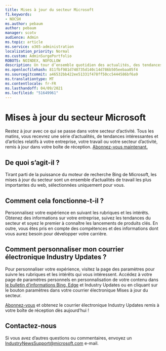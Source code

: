```yaml
---
title: Mises à jour du secteur Microsoft
f1.keywords:
- NOCSH
ms.author: pebaum
author: pebaum
manager: scotv
audience: Admin
ms.topic: article
ms.service: o365-administration
localization_priority: Normal
ms.custom: AdminSurgePortfolio
ROBOTS: NOINDEX, NOFOLLOW
description: Un tour d’ensemble quotidien des actualités, des tendances et des articles relatifs à votre entreprise, votre travail ou votre secteur sont remis à jour dans votre boîte de réception.
ms.openlocfilehash: 811fbf981d740735d140c14d786b505eebaa05f4
ms.sourcegitcommit: a46532bb422ee51331f478ff50cc5444586bf6a9
ms.translationtype: MT
ms.contentlocale: fr-FR
ms.lasthandoff: 04/09/2021
ms.locfileid: "51649961"
---
```

# <a name="microsoft-industry-updates"></a>Mises à jour du secteur Microsoft

Restez à jour avec ce qui se passe dans votre secteur d’activité. Tous les matins, vous recevrez une série d’actualités, de tendances intéressantes et d’articles relatifs à votre entreprise, votre travail ou votre secteur d’activité, remis à jour dans votre boîte de réception. [Abonnez-vous maintenant.](https://www.bing.com/news/professional?pn=setting&mkt=en-us&asnl=1&form)

## <a name="what-is-it"></a>De quoi s’agit-il ?

Tirant parti de la puissance du moteur de recherche Bing de Microsoft, les mises à jour du secteur sont un ensemble d’actualités de travail les plus importantes du web, sélectionnées uniquement pour vous.

## <a name="how-does-it-work"></a>Comment cela fonctionne-t-il ?

Personnalisez votre expérience en suivant les rubriques et les intérêts. Obtenez des informations sur votre entreprise, suivez les tendances du secteur et soyez le premier à connaître les lancements de produits clés. En outre, vous êtes pris en compte des compétences et des informations dont vous aurez besoin pour développer votre carrière.

## <a name="how-do-i-customize-my-industry-updates-email"></a>Comment personnaliser mon courrier électronique Industry Updates ?

Pour personnaliser votre expérience, visitez la page des paramètres pour suivre les rubriques et les intérêts qui vous intéressent. Accédez à votre page de paramètres personnels en personnalisation de votre contenu dans [le bulletin d’informations Bing, Edge](https://www.bing.com/news/professional?pn=setting&mkt=en-us&form=BAWLOG&frb=1) et Industry Updates ou en cliquant sur le bouton paramètres dans votre courrier électronique Mises à jour du secteur.

[Abonnez-vous](https://www.bing.com/news/professional?pn=setting&mkt=en-us&asnl=1&form=BAWLOG&frb=1) et obtenez le courrier électronique Industry Updates remis à votre boîte de réception dès aujourd’hui !

## <a name="contact-us"></a>Contactez-nous

Si vous avez d’autres questions ou commentaires, envoyez un <IndustryNewsSupport@microsoft.com> e-mail.
